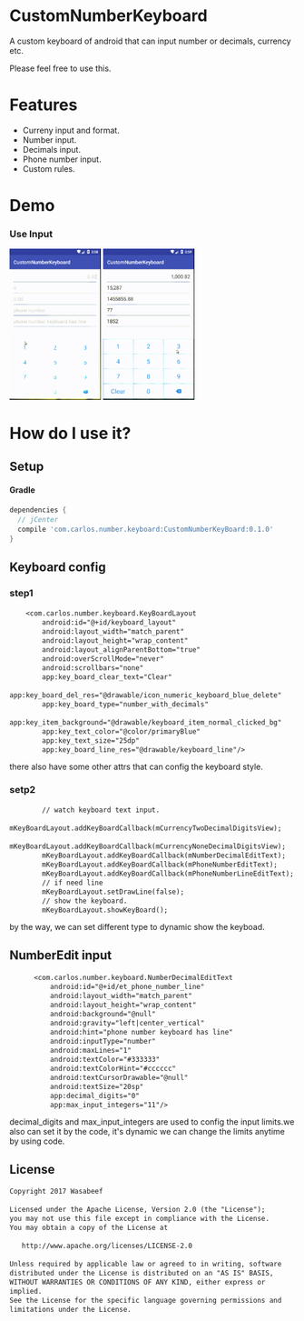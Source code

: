CustomNumberKeyboard
======================

A custom keyboard of android that can input number or decimals, currency etc.

Please feel free to use this.

# Features

* Curreny input and format.
* Number input.
* Decimals input.
* Phone number input.
* Custom rules.


# Demo

### Use Input
<img src="art/input_1.gif" width="32%"> <img src="art/input_2.gif" width="32%">


# How do I use it?

## Setup

#### Gradle

```groovy
dependencies {
  // jCenter
  compile 'com.carlos.number.keyboard:CustomNumberKeyBoard:0.1.0'
}
```

## Keyboard config    
### step1
```
	<com.carlos.number.keyboard.KeyBoardLayout
		android:id="@+id/keyboard_layout"
		android:layout_width="match_parent"
		android:layout_height="wrap_content"
		android:layout_alignParentBottom="true"
		android:overScrollMode="never"
		android:scrollbars="none"
		app:key_board_clear_text="Clear"
		app:key_board_del_res="@drawable/icon_numeric_keyboard_blue_delete"
		app:key_board_type="number_with_decimals"
		app:key_item_background="@drawable/keyboard_item_normal_clicked_bg"
		app:key_text_color="@color/primaryBlue"
		app:key_text_size="25dp"
		app:key_board_line_res="@drawable/keyboard_line"/>
```
        
there also have some other attrs that can config the keyboard style.
	
### setp2
```
		// watch keyboard text input.
		mKeyBoardLayout.addKeyBoardCallback(mCurrencyTwoDecimalDigitsView);
		mKeyBoardLayout.addKeyBoardCallback(mCurrencyNoneDecimalDigitsView);
		mKeyBoardLayout.addKeyBoardCallback(mNumberDecimalEditText);
		mKeyBoardLayout.addKeyBoardCallback(mPhoneNumberEditText);
		mKeyBoardLayout.addKeyBoardCallback(mPhoneNumberLineEditText);
		// if need line
		mKeyBoardLayout.setDrawLine(false);
		// show the keyboard.
		mKeyBoardLayout.showKeyBoard();
```
by the way, we can set different type to dynamic show the keyboad.

## NumberEdit input
```
      <com.carlos.number.keyboard.NumberDecimalEditText
          android:id="@+id/et_phone_number_line"
          android:layout_width="match_parent"
          android:layout_height="wrap_content"
          android:background="@null"
          android:gravity="left|center_vertical"
          android:hint="phone number keyboard has line"
          android:inputType="number"
          android:maxLines="1"
          android:textColor="#333333"
          android:textColorHint="#cccccc"
          android:textCursorDrawable="@null"
          android:textSize="20sp"
          app:decimal_digits="0"
          app:max_input_integers="11"/>
```
decimal_digits and max_input_integers are used to config the input limits.we also can set it by the code, it's dynamic we can change the limits anytime by using code.


License
-------

    Copyright 2017 Wasabeef

    Licensed under the Apache License, Version 2.0 (the "License");
    you may not use this file except in compliance with the License.
    You may obtain a copy of the License at

       http://www.apache.org/licenses/LICENSE-2.0 

    Unless required by applicable law or agreed to in writing, software
    distributed under the License is distributed on an "AS IS" BASIS,
    WITHOUT WARRANTIES OR CONDITIONS OF ANY KIND, either express or implied.
    See the License for the specific language governing permissions and
    limitations under the License.